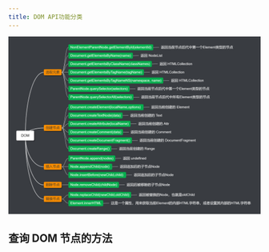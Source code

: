 ```yaml
---
title: DOM API功能分类
---
```


![DOMAPIfunction](../../images/DOMAPIfunction-1599047653940.png)

## 查询 DOM 节点的方法
